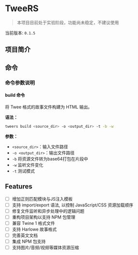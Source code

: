 # TweeRS
> 本项目目前处于实验阶段，功能尚未稳定，不建议使用

当前版本: `0.1.5`

## 项目简介

## 命令

### 命令参数说明

#### build 命令
将 Twee 格式的故事文件构建为 HTML 输出。

**语法：**

```bash
tweers build <source_dir> -o <output_dir> -t -b -w
```

**参数：**

- `<source_dir>`：输入文件路径
- `-o <output_dir>`：输出文件路径
- `-b` 将资源文件转为base64打包在片段中
- `-w` 监听文件变化
- `-t` 测试模式

## Features
- [ ] 增加正则匹配模块与JS注入模板
- [ ] 支持 import/export 语法, 以控制 JavaScript/CSS 资源加载顺序
- [ ] 修复文件监听和异步处理中的逻辑问题
- [ ] 重构项目架构以支持 NPM 包管理
- [ ] 兼容 Twine 1 格式文件
- [ ] 支持 Harlowe 故事格式
- [ ] 完善英文文档
- [ ] 集成 NPM 包支持
- [ ] 支持图片/音频/视频等媒体资源压缩